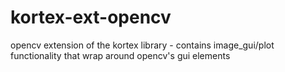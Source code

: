 kortex-ext-opencv
=================

opencv extension of the kortex library - contains image_gui/plot functionality that wrap around opencv's gui elements
